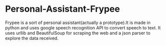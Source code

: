 # Personal-Assistant-Frypee
Frypee is a sort of personal assistant(actually a prototype).It is made in python and uses google speech recognition API to convert speech to text. It uses urllib and BeautifulSoup for scraping the web and a json parser to explore the data received.
